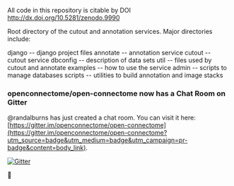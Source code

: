 All code in this repository is citable by DOI http://dx.doi.org/10.5281/zenodo.9990

Root directory of the cutout and annotation services.
Major directories include:

  django -- django project files
  annotate -- annotation service
  cutout -- cutout service
  dbconfig -- description of data sets
  util -- files used by cutout and annotate
  examples -- how to use the service
  admin -- scripts to manage databases
  scripts -- utilities to build annotation and image stacks

### openconnectome/open-connectome now has a Chat Room on Gitter

@randalburns has just created a chat room. You can visit it here: [https://gitter.im/openconnectome/open-connectome](https://gitter.im/openconnectome/open-connectome?utm_source=badge&utm_medium=badge&utm_campaign=pr-badge&content=body_link).

[![Gitter](https://badges.gitter.im/Join%20Chat.svg)](https://gitter.im/openconnectome/open-connectome?utm_source=badge&utm_medium=badge&utm_campaign=pr-badge&utm_content=body_badge)


